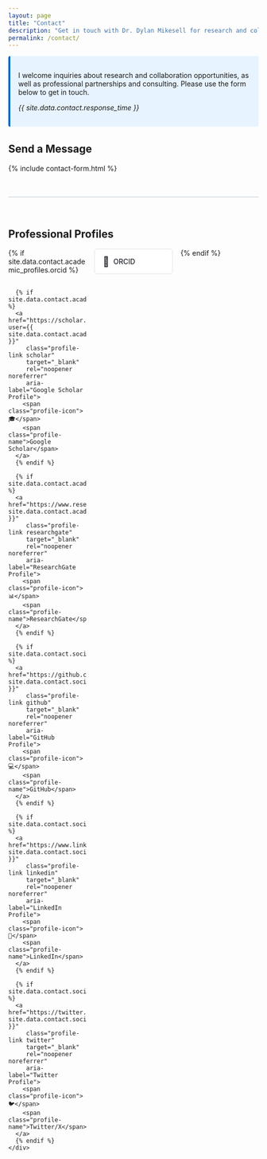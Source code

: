 ```yaml
---
layout: page
title: "Contact"
description: "Get in touch with Dr. Dylan Mikesell for research and collaboration opportunities or professional consulting inquiries."
permalink: /contact/
---
```


<div class="contact-page">
  <div class="contact-intro">
    <p>I welcome inquiries about research and collaboration opportunities, as well as professional partnerships and consulting. Please use the form below to get in touch.</p>
    <p><em>{{ site.data.contact.response_time }}</em></p>
  </div>

  <div class="contact-form-container">
    <h2>Send a Message</h2>
    {% include contact-form.html %}
  </div>

  <!-- Professional Profiles -->
  <div class="professional-profiles">
    <h2>Professional Profiles</h2>
    <div class="profile-links">
      {% if site.data.contact.academic_profiles.orcid %}
      <a href="https://orcid.org/{{ site.data.contact.academic_profiles.orcid }}" 
         class="profile-link orcid"
         target="_blank" 
         rel="noopener noreferrer"
         aria-label="ORCID Profile">
        <span class="profile-icon">🔗</span>
        <span class="profile-name">ORCID</span>
      </a>
      {% endif %}

      {% if site.data.contact.academic_profiles.google_scholar %}
      <a href="https://scholar.google.com/citations?user={{ site.data.contact.academic_profiles.google_scholar }}" 
         class="profile-link scholar"
         target="_blank" 
         rel="noopener noreferrer"
         aria-label="Google Scholar Profile">
        <span class="profile-icon">🎓</span>
        <span class="profile-name">Google Scholar</span>
      </a>
      {% endif %}

      {% if site.data.contact.academic_profiles.researchgate %}
      <a href="https://www.researchgate.net/profile/{{ site.data.contact.academic_profiles.researchgate }}" 
         class="profile-link researchgate"
         target="_blank" 
         rel="noopener noreferrer"
         aria-label="ResearchGate Profile">
        <span class="profile-icon">📊</span>
        <span class="profile-name">ResearchGate</span>
      </a>
      {% endif %}

      {% if site.data.contact.social_media.github %}
      <a href="https://github.com/{{ site.data.contact.social_media.github }}" 
         class="profile-link github"
         target="_blank" 
         rel="noopener noreferrer"
         aria-label="GitHub Profile">
        <span class="profile-icon">💻</span>
        <span class="profile-name">GitHub</span>
      </a>
      {% endif %}

      {% if site.data.contact.social_media.linkedin %}
      <a href="https://www.linkedin.com/in/{{ site.data.contact.social_media.linkedin }}" 
         class="profile-link linkedin"
         target="_blank" 
         rel="noopener noreferrer"
         aria-label="LinkedIn Profile">
        <span class="profile-icon">💼</span>
        <span class="profile-name">LinkedIn</span>
      </a>
      {% endif %}

      {% if site.data.contact.social_media.twitter %}
      <a href="https://twitter.com/{{ site.data.contact.social_media.twitter }}" 
         class="profile-link twitter"
         target="_blank" 
         rel="noopener noreferrer"
         aria-label="Twitter Profile">
        <span class="profile-icon">🐦</span>
        <span class="profile-name">Twitter/X</span>
      </a>
      {% endif %}
    </div>
  </div>
</div>

<style>
  .contact-grid {
    display: grid;
    grid-template-columns: 1fr;
    gap: 2rem;
    margin: 2rem 0;
  }

  @media (min-width: 768px) {
    .contact-grid {
      grid-template-columns: 1fr 2fr;
    }
  }

  .contact-info-section,
  .contact-form-section {
    background: var(--bg-secondary, #f8f9fa);
    padding: 1.5rem;
    border-radius: 8px;
  }

  .contact-intro {
    margin-bottom: 2rem;
    padding: 1rem;
    background: var(--bg-info, #e7f3ff);
    border-left: 4px solid var(--color-primary, #0066cc);
    border-radius: 4px;
  }

  .professional-profiles {
    margin-top: 3rem;
    padding-top: 2rem;
    border-top: 2px solid var(--border-color, #dee2e6);
  }

  .profile-links {
    display: grid;
    grid-template-columns: repeat(auto-fit, minmax(150px, 1fr));
    gap: 1rem;
    margin-top: 1rem;
  }

  .profile-link {
    display: flex;
    align-items: center;
    gap: 0.5rem;
    padding: 0.75rem 1rem;
    background: white;
    border: 1px solid var(--border-color, #dee2e6);
    border-radius: 6px;
    text-decoration: none;
    color: var(--text-primary, #212529);
    transition: all 0.2s ease;
  }

  .profile-link:hover {
    border-color: var(--color-primary, #0066cc);
    box-shadow: 0 2px 8px rgba(0, 0, 0, 0.1);
    transform: translateY(-2px);
  }

  .profile-icon {
    font-size: 1.25rem;
  }

  .profile-name {
    font-weight: 500;
  }
</style>
